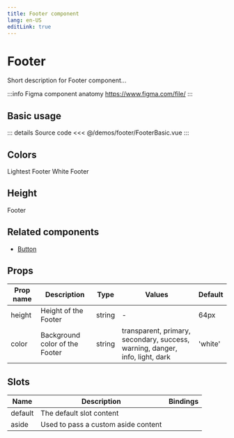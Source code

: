 ```yaml
---
title: Footer component
lang: en-US
editLink: true
---
```


# Footer

Short description for Footer component...

:::info Figma component anatomy
https://www.figma.com/file/
:::

## Basic usage

<FooterBasic />

::: details Source code
<<< @/demos/footer/FooterBasic.vue
:::

## Colors

<acv-footer color="brand-lightest">Lightest Footer</acv-footer>
<acv-footer color="fixed-white">White Footer</acv-footer>

## Height

<acv-footer color="brand-lightest" height="96px">Footer</acv-footer>

## Related components

- [Button](/components/button/button.doc)

## Props

| Prop name | Description                    | Type   | Values                                                                       | Default |
| --------- | ------------------------------ | ------ | ---------------------------------------------------------------------------- | ------- |
| height    | Height of the Footer           | string | -                                                                            | 64px    |
| color     | Background color of the Footer | string | transparent, primary, secondary, success, warning, danger, info, light, dark | 'white' |

## Slots

| Name    | Description                         | Bindings |
| ------- | ----------------------------------- | -------- |
| default | The default slot content            |          |
| aside   | Used to pass a custom aside content |          |
